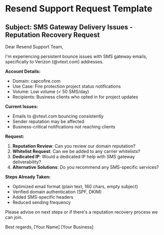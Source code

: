 # Resend Support Request Template

## Subject: SMS Gateway Delivery Issues - Reputation Recovery Request

Dear Resend Support Team,

I'm experiencing persistent bounce issues with SMS gateway emails, specifically to Verizon (@vtext.com) addresses.

**Account Details:**

- Domain: capcofire.com
- Use Case: Fire protection project status notifications
- Volume: Low volume (< 50 SMS/day)
- Recipients: Business clients who opted in for project updates

**Current Issues:**

- Emails to @vtext.com bouncing consistently
- Sender reputation may be affected
- Business-critical notifications not reaching clients

**Request:**

1. **Reputation Review**: Can you review our domain reputation?
2. **Whitelist Request**: Can we be added to any carrier whitelists?
3. **Dedicated IP**: Would a dedicated IP help with SMS gateway deliverability?
4. **Alternative Solutions**: Do you recommend any SMS-specific services?

**Steps Already Taken:**

- Optimized email format (plain text, 160 chars, empty subject)
- Verified domain authentication (SPF, DKIM)
- Added SMS-specific headers
- Reduced sending frequency

Please advise on next steps or if there's a reputation recovery process we can join.

Best regards,
[Your Name]
[Your Business]
